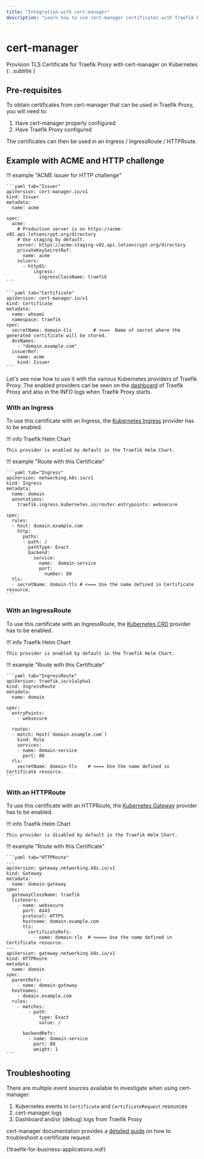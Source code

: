 ```yaml
---
title: "Integration with cert-manager"
description: "Learn how to use cert-manager certificates with Traefik Proxy for your routers. Read the technical documentation."
---
```


# cert-manager

Provision TLS Certificate for Traefik Proxy with cert-manager on Kubernetes
{: .subtitle }

## Pre-requisites

To obtain certificates from cert-manager that can be used in Traefik Proxy, you will need to:

1. Have cert-manager properly configured
2. Have Traefik Proxy configured

The certificates can then be used in an Ingress / IngressRoute / HTTPRoute.

## Example with ACME and HTTP challenge

!!! example "ACME issuer for HTTP challenge"

    ```yaml tab="Issuer"
    apiVersion: cert-manager.io/v1
    kind: Issuer
    metadata:
      name: acme

    spec:
      acme:
        # Production server is on https://acme-v02.api.letsencrypt.org/directory
        # Use staging by default.
        server: https://acme-staging-v02.api.letsencrypt.org/directory
        privateKeySecretRef:
          name: acme
        solvers:
          - http01:
              ingress:
                ingressClassName: traefik
    ```

    ```yaml tab="Certificate"
    apiVersion: cert-manager.io/v1
    kind: Certificate
    metadata:
      name: whoami
      namespace: traefik
    spec:
      secretName: domain-tls        # <===  Name of secret where the generated certificate will be stored.
      dnsNames:
        - "domain.example.com"
      issuerRef:
        name: acme
        kind: Issuer
    ```

Let's see now how to use it with the various Kubernetes providers of Traefik Proxy.
The enabled providers can be seen on the [dashboard](../reference/install-configuration/api-dashboard.md) of Traefik Proxy and also in the INFO logs when Traefik Proxy starts.

### With an Ingress

To use this certificate with an Ingress, the [Kubernetes Ingress](../providers/kubernetes-ingress.md) provider has to be enabled.

!!! info Traefik Helm Chart

    This provider is enabled by default in the Traefik Helm Chart.

!!! example "Route with this Certificate"

    ```yaml tab="Ingress"
    apiVersion: networking.k8s.io/v1
    kind: Ingress
    metadata:
      name: domain
      annotations:
        traefik.ingress.kubernetes.io/router.entrypoints: websecure

    spec:
      rules:
      - host: domain.example.com
        http:
          paths:
          - path: /
            pathType: Exact
            backend:
              service:
                name:  domain-service
                port:
                  number: 80
      tls:
      - secretName: domain-tls # <=== Use the name defined in Certificate resource.
    ```

### With an IngressRoute

To use this certificate with an IngressRoute, the [Kubernetes CRD](../providers/kubernetes-crd.md) provider has to be enabled.

!!! info Traefik Helm Chart

    This provider is enabled by default in the Traefik Helm Chart.

!!! example "Route with this Certificate"

    ```yaml tab="IngressRoute"
    apiVersion: traefik.io/v1alpha1
    kind: IngressRoute
    metadata:
      name: domain

    spec:
      entryPoints:
        - websecure

      routes:
      - match: Host(`domain.example.com`)
        kind: Rule
        services:
        - name: domain-service
          port: 80
      tls:
        secretName: domain-tls    # <=== Use the name defined in Certificate resource.
    ```

### With an HTTPRoute

To use this certificate with an HTTPRoute, the [Kubernetes Gateway](../routing/providers/kubernetes-gateway.md) provider has to be enabled.

!!! info Traefik Helm Chart

    This provider is disabled by default in the Traefik Helm Chart.

!!! example "Route with this Certificate"

    ```yaml tab="HTTPRoute"
    ---
    apiVersion: gateway.networking.k8s.io/v1
    kind: Gateway
    metadata:
      name: domain-gateway
    spec:
      gatewayClassName: traefik
      listeners:
        - name: websecure
          port: 8443
          protocol: HTTPS
          hostname: domain.example.com
          tls:
            certificateRefs:
              - name: domain-tls  # <==== Use the name defined in Certificate resource.
    ---
    apiVersion: gateway.networking.k8s.io/v1
    kind: HTTPRoute
    metadata:
      name: domain
    spec:
      parentRefs:
        - name: domain-gateway
      hostnames:
        - domain.example.com
      rules:
        - matches:
            - path:
                type: Exact
                value: /

          backendRefs:
            - name: domain-service
              port: 80
              weight: 1
    ```

## Troubleshooting

There are multiple event sources available to investigate when using cert-manager:

1. Kubernetes events in `Certificate` and `CertificateRequest` resources
2. cert-manager logs
3. Dashboard and/or (debug) logs from Traefik Proxy

cert-manager documentation provides a [detailed guide](https://cert-manager.io/docs/troubleshooting/) on how to troubleshoot a certificate request.

{!traefik-for-business-applications.md!}
